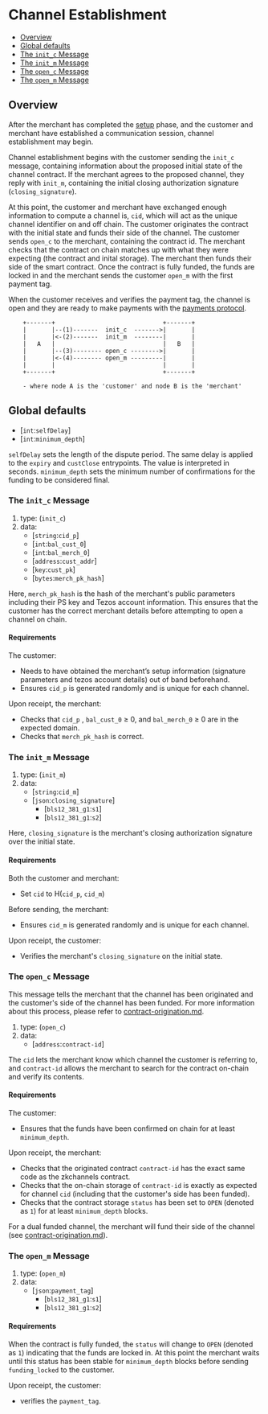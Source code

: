 # Channel Establishment

  * [Overview](#Overview)
  * [Global defaults](#global-defaults)
  * [The `init_c` Message](#the-`init_c`-Message)
  * [The `init_m` Message](#the-`init_m`-Message)
  * [The `open_c` Message](#the-`open_c`-Message)
  * [The `open_m` Message](#the-`open_m`-Message)

## Overview
After the merchant has completed the [setup](#setup.md) phase, and the customer and merchant have established a communication session, channel establishment may begin. 

Channel establishment begins with the customer sending the `init_c` message, containing information about the proposed initial state of the channel contract. If the merchant agrees to the proposed channel, they reply with `init_m`, containing the initial closing authorization signature (`closing_signature`).  

At this point, the customer and merchant have exchanged enough information to compute a channel is, `cid`, which will act as the unique channel identifier on and off chain. The customer originates the contract with the initial state and funds their side of the channel. The customer sends `open_c` to the merchant, containing the contract id. The merchant checks that the contract on chain matches up with what they were expecting (the contract and inital storage). The merchant then funds their side of the smart contract. Once the contract is fully funded, the funds are locked in and the merchant sends the customer `open_m` with the first payment tag.

When the customer receives and verifies the payment tag, the channel is open and they are ready to make payments with the [payments protocol](channel-payments.md).

        +-------+                              +-------+
        |       |--(1)-------  init_c  ------->|       |
        |       |<-(2)-------  init_m  --------|       |
        |   A   |                              |   B   |
        |       |--(3)-------- open_c -------->|       |
        |       |<-(4)-------- open_m ---------|       |
        |       |                              |       |
        +-------+                              +-------+

        - where node A is the 'customer' and node B is the 'merchant'

## Global defaults
* [`int`:`selfDelay`] 
* [`int`:`minimum_depth`]

`selfDelay` sets the length of the dispute period. The same delay is applied to the `expiry` and `custClose` entrypoints. The value is interpreted in seconds. 
`minimum_depth` sets the minimum number of confirmations for the funding to be considered final.

### The `init_c` Message
1. type: (`init_c`)
2. data: 
    * [`string`:`cid_p`]
    * [`int`:`bal_cust_0`]
    * [`int`:`bal_merch_0`]
    * [`address`:`cust_addr`]
    * [`key`:`cust_pk`]
    * [`bytes`:`merch_pk_hash`]

Here, `merch_pk_hash` is the hash of the merchant's public parameters including their PS key and Tezos account information. This ensures that the customer has the correct merchant details before attempting to open a channel on chain. 

#### Requirements
The customer:
  - Needs to have obtained the merchant’s setup information (signature parameters and tezos account details) out of band beforehand.
  - Ensures `cid_p` is generated randomly and is unique for each channel.

Upon receipt, the merchant:
  - Checks that `cid_p` , `bal_cust_0` ≥ 0, and `bal_merch_0` ≥ 0 are in the expected domain.
  - Checks that `merch_pk_hash` is correct.

### The `init_m` Message
1. type: (`init_m`)
2. data:
    * [`string`:`cid_m`]
    * [`json`:`closing_signature`]
      * [`bls12_381_g1`:`s1`]
      * [`bls12_381_g1`:`s2`]

Here, `closing_signature` is the merchant's closing authorization signature over the initial state.

#### Requirements

Both the customer and merchant:
  - Set `cid` to H(`cid_p`, `cid_m`)

Before sending, the merchant:
  - Ensures `cid_m` is generated randomly and is unique for each channel.

Upon receipt, the customer:
  - Verifies the merchant's `closing_signature` on the initial state.
  
### The `open_c` Message
This message tells the merchant that the channel has been originated and the customer's side of the channel has been funded. For more information about this process, please refer to [contract-origination.md](contract-origination.md).

1. type: (`open_c`)
2. data: 
    * [`address`:`contract-id`]

The `cid` lets the merchant know which channel the customer is referring to, and `contract-id` allows the merchant to search for the contract on-chain and verify its contents.

#### Requirements

The customer:
  - Ensures that the funds have been confirmed on chain for at least `minimum_depth`.

Upon receipt, the merchant:
  - Checks that the originated contract `contract-id` has the exact same code as the zkchannels contract.
  - Checks that the on-chain storage of `contract-id` is exactly as expected for channel `cid` (including that the customer's side has been funded).
  - Checks that the contract storage `status` has been set to `OPEN` (denoted as `1`) for at least `minimum_depth` blocks.

For a dual funded channel, the merchant will fund their side of the channel (see [contract-origination.md](contract-origination.md)).
  ### The `open_m` Message

1. type: (`open_m`)
2. data: 
    * [`json`:`payment_tag`]
      * [`bls12_381_g1`:`s1`]
      * [`bls12_381_g1`:`s2`]

#### Requirements
When the contract is fully funded, the `status` will change to `OPEN` (denoted as `1`) indicating that the funds are locked in. At this point the merchant waits until this status has been stable for `minimum_depth` blocks before sending `funding_locked` to the customer.

Upon receipt, the customer:
  - verifies the `payment_tag`.